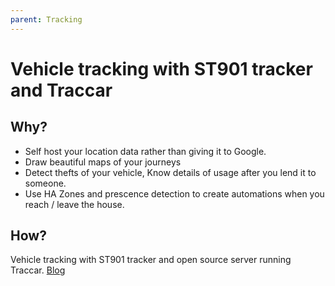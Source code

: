 ```yaml
---
parent: Tracking
---
```


# Vehicle tracking with ST901 tracker and Traccar

## Why?
- Self host your location data rather than giving it to Google. 
- Draw beautiful maps of your journeys
- Detect thefts of your vehicle, Know details of usage after you lend it to someone. 
- Use HA Zones and prescence detection to create automations when you reach / leave the house. 

## How?
Vehicle tracking with ST901 tracker and open source server running Traccar. [Blog](https://crondev.blog/2020/02/16/ant-theft-gps-tracker-gixxer-sf/)
